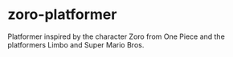 # zoro-platformer
Platformer inspired by the character Zoro from One Piece and the platformers Limbo and Super Mario Bros.
